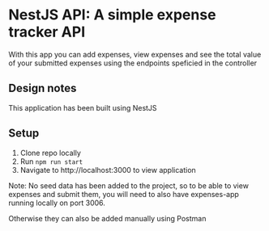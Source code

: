 # NestJS API: A simple expense tracker API
With this app you can add expenses, view expenses and see the total value of your submitted expenses using the endpoints speficied in the controller

## Design notes
This application has been built using NestJS

## Setup
1. Clone repo locally
2. Run `npm run start`
3. Navigate to http://localhost:3000 to view application

Note: No seed data has been added to the project, so to be able to view expenses and submit them, you will need to also have expenses-app running locally on port 3006.

Otherwise they can also be added manually using Postman